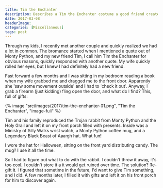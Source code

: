 ```yaml
---
title: Tim the Enchanter
description: Describes a Tim the Enchanter costume a good friend created for me.
date: 2017-03-08
headerImage: 
categories: [Miscellaneous]
tags: post
---
```


Through my kids, I recently met another couple and quickly realized we had a lot in common. The bromance started when I mentioned a quote out of Monty Python, and my new friend Tim, I call him Tim the Enchanter for obvious reasons, quickly responded with another quote. My wife quickly rolled her eyes, but I knew I had definitely had a new friend.

Fast forward a few months and I was sitting in my bedroom reading a book when my wife grabbed me and dragged me to the front door. Apparently she 'saw some movement outside' and I had to 'check it out'. Anyway, I grab a firearm (just kidding) fling open the door, and what do I find? This, full of gifts:

{% image "src/images/2017/tim-the-enchanter-01.png", "Tim the Enchanter", "image-full" %}

Tim and his family reproduced the Trojan rabbit from Monty Python and the Holy Grail and left it on my front porch filled with presents. Inside was a Ministry of Silly Walks wrist watch, a Monty Python coffee mug, and a Legendary Black Beast of Aaargh hat. What fun!

I wore the hat for Halloween, sitting on the front yard distributing candy. The mug? I use it all the time.

So I had to figure out what to do with the rabbit. I couldn't throw it away, it's too cool. I couldn't store it a it would get ruined over time. The solution? Re-gift it. I figured that sometime in the future, I'd want to give Tim something, and I did. A few months later, I filled it with gifts and left it on his front porch for him to discover again.